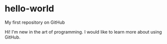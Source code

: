 # hello-world
My first repository on GitHub

Hi! I'm new in the art of programming. I would like to learn more about using GitHub.
